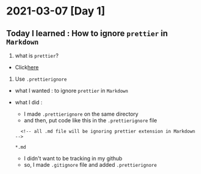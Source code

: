 # 2021-03-07 [Day 1]

## Today I learned : How to ignore `prettier` in `Markdown`

1. what is `prettier`?

- Click[here](https://prettier.io/docs/en/index.html)

1. Use `.prettierignore`
   
- what I wanted : to ignore `prettier` in `Markdown`
- what I did : 
  - I made `.prettierignore` on the same directory
  - and then, put code like this in the `.prettierignore` file
  ```
    <!-- all .md file will be ignoring prettier extension in Markdown -->
  
  *.md
  ```

  - I didn't want to be tracking in my github
  - so, I made `.gitignore` file and added `.prettierignore`
  